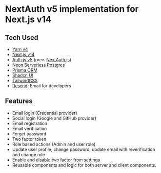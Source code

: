 # NextAuth v5 implementation for Next.js v14

## Tech Used

- [Yarn v4](https://yarnpkg.com/)
- [Next.js v14](https://nextjs.org/)
- [Auth.js v5](https://authjs.dev/) (prev. [NextAuth.js](https://next-auth.js.org/))
- [Neon Serverless Postgres](https://neon.tech/)
- [Prisma ORM](https://www.prisma.io/)
- [Shadcn UI](https://ui.shadcn.com/)
- [TailwindCSS](https://tailwindcss.com/)
- [Resend](https://resend.com/): Email for developers

## Features

- Email login (Credential provider)
- Social login (Google and GitHub provider)
- Email registration
- Email verification
- Forget password
- Two factor token
- Role based actions (Admin and user role)
- Update user profile, change password, update email with reverification and change role
- Enable and disable two factor from settings
- Reusable components and logic for both server and client components.
